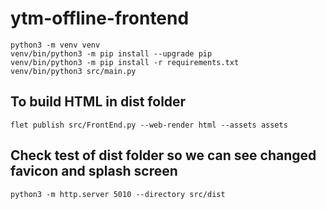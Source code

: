 # ytm-offline-frontend

```shell
python3 -m venv venv
venv/bin/python3 -m pip install --upgrade pip
venv/bin/python3 -m pip install -r requirements.txt
venv/bin/python3 src/main.py
```

## To build HTML in dist folder
```shell
flet publish src/FrontEnd.py --web-render html --assets assets
```

## Check test of dist folder so we can see changed favicon and splash screen
```shell
python3 -m http.server 5010 --directory src/dist
```
